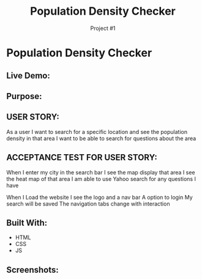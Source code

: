 <h1 align="center">Population Density Checker</h1>
<p align="center">Project #1</p>


# Population Density Checker

## Live Demo: 

## Purpose:

## USER STORY:
As a user 
I want to search for a specific location and see the population density in that area
I want to be able to search for questions about the area


## ACCEPTANCE TEST FOR USER STORY:
When I enter my city in the search bar 
I see the map display that area
I see the heat map of that area
I am able to use Yahoo search for any questions I have

When I Load the website
I see the logo and a nav bar 
A option to login 
My search will be saved 
The navigation tabs change with interaction 


## Built With:
* HTML
* CSS
* JS

## Screenshots: 


